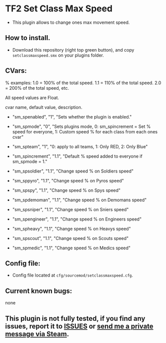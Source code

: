 # TF2 Set Class Max Speed

- This plugin allows to change ones max movement speed.

## How to install.
- Download this repository (right top green button), and copy `setclassmaxspeed.smx` on your plugins folder.

## CVars:
% examples: 
1.0 = 100% of the total speed.
1.1 = 110% of the total speed.
2.0 = 200% of the total speed, etc.

All speed values are Float.

cvar name, default value, description.

-    "sm_spenabled", "1", "Sets whether the plugin is enabled."

-    "sm_spmode", "0", "Sets plugins mode, 0: sm_spincrement = Set % speed for everyone, 1: Custom speed % for each class from each ones cvar"
-    "sm_spteam", "1", "0: apply to all teams, 1: Only RED, 2: Only Blue"

-    "sm_spincrement", "1.1", "Default % speed added to everyone if sm_spmode = 1."

-    "sm_spsoldier", "1.1", "Change speed % on Soldiers speed"
-    "sm_sppyro", "1.1", "Change speed % on Pyros speed"
-    "sm_spspy", "1.1", "Change speed % on  Spys speed"
-    "sm_spdemoman", "1.1", "Change speed % on Demomans speed"
-    "sm_spsniper", "1.1", "Change speed % on Sniers speed"
-    "sm_spengineer", "1.1", "Change speed % on Engineers speed"
-    "sm_spheavy", "1.1", "Change speed % on Heavys speed"
-    "sm_spscout", "1.1", "Change speed % on Scouts speed"
-    "sm_spmedic", "1.1", "Change speed % on Medics speed"


## Config file:
- Config file located at `cfg/sourcemod/setclassmaxspeed.cfg`.

## Current known bugs:
none

## This plugin is not fully tested, if you find any issues, report it to [ISSUES](https://github.com/Frenzoid/TF2_SetClassHealthRegen/issues) or [send me a private message via Steam](https://steamcommunity.com/id/MrFren/).

